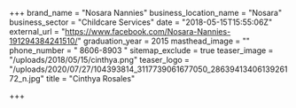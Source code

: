 +++
brand_name = "Nosara Nannies"
business_location_name = "Nosara"
business_sector = "Childcare Services"
date = "2018-05-15T15:55:06Z"
external_url = "https://www.facebook.com/Nosara-Nannies-191294384241510/"
graduation_year = 2015
masthead_image = ""
phone_number = " 8606-8903 "
sitemap_exclude = true
teaser_image = "/uploads/2018/05/15/cinthya.png"
teaser_logo = "/uploads/2020/07/27/104393814_3117739061677050_2863941340613926172_n.jpg"
title = "Cinthya Rosales"

+++
